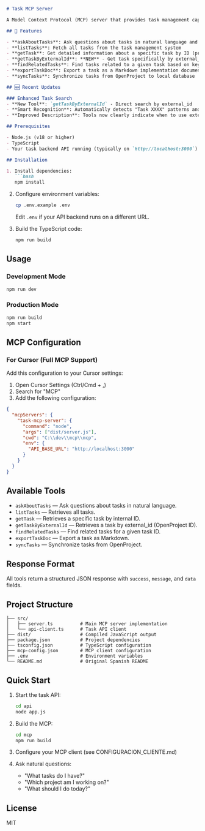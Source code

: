 ```markdown
# Task MCP Server

A Model Context Protocol (MCP) server that provides task management capabilities to Cursor/Copilot by connecting to your task backend API.

## 🚀 Features

- **askAboutTasks**: Ask questions about tasks in natural language and get human-friendly responses
- **listTasks**: Fetch all tasks from the task management system
- **getTask**: Get detailed information about a specific task by ID (prioritizes external_id)
- **getTaskByExternalId**: **NEW** - Get task specifically by external_id (auto-used for "Task XXXX" searches)
- **findRelatedTasks**: Find tasks related to a given task based on keywords
- **exportTaskDoc**: Export a task as a Markdown implementation document
- **syncTasks**: Synchronize tasks from OpenProject to local database

## 🆕 Recent Updates

### Enhanced Task Search
- **New Tool**: `getTaskByExternalId` - Direct search by external_id
- **Smart Recognition**: Automatically detects "Task XXXX" patterns and uses external_id search
- **Improved Description**: Tools now clearly indicate when to use external_id vs internal ID

## Prerequisites

- Node.js (v18 or higher)
- TypeScript
- Your task backend API running (typically on `http://localhost:3000`)

## Installation

1. Install dependencies:
   ```bash
   npm install
   ```

2. Configure environment variables:
   ```bash
   cp .env.example .env
   ```
   Edit `.env` if your API backend runs on a different URL.

3. Build the TypeScript code:
   ```bash
   npm run build
   ```

## Usage

### Development Mode
```bash
npm run dev
```

### Production Mode
```bash
npm run build
npm start
```

## MCP Configuration

### For Cursor (Full MCP Support)

Add this configuration to your Cursor settings:

1. Open Cursor Settings (Ctrl/Cmd + ,)
2. Search for "MCP"
3. Add the following configuration:

```json
{
  "mcpServers": {
    "task-mcp-server": {
      "command": "node",
      "args": ["dist/server.js"],
      "cwd": "C:\\dev\\mcp\\mcp",
      "env": {
        "API_BASE_URL": "http://localhost:3000"
      }
    }
  }
}
```

## Available Tools

- `askAboutTasks` — Ask questions about tasks in natural language.
- `listTasks` — Retrieves all tasks.
- `getTask` — Retrieves a specific task by internal ID.
- `getTaskByExternalId` — Retrieves a task by external_id (OpenProject ID).
- `findRelatedTasks` — Find related tasks for a given task ID.
- `exportTaskDoc` — Export a task as Markdown.
- `syncTasks` — Synchronize tasks from OpenProject.

## Response Format

All tools return a structured JSON response with `success`, `message`, and `data` fields.

## Project Structure

```
├── src/
│   ├── server.ts          # Main MCP server implementation
│   └── api-client.ts      # Task API client
├── dist/                  # Compiled JavaScript output
├── package.json           # Project dependencies
├── tsconfig.json          # TypeScript configuration
├── mcp-config.json        # MCP client configuration
├── .env                   # Environment variables
└── README.md              # Original Spanish README
```

## Quick Start

1. Start the task API:
   ```bash
   cd api
   node app.js
   ```

2. Build the MCP:
   ```bash
   cd mcp
   npm run build
   ```

3. Configure your MCP client (see CONFIGURACION_CLIENTE.md)

4. Ask natural questions:
   - "What tasks do I have?"
   - "Which project am I working on?"
   - "What should I do today?"

## License

MIT

```
